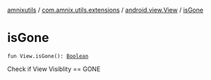 [amnixutils](../../index.md) / [com.amnix.utils.extensions](../index.md) / [android.view.View](index.md) / [isGone](./is-gone.md)

# isGone

`fun View.isGone(): `[`Boolean`](https://kotlinlang.org/api/latest/jvm/stdlib/kotlin/-boolean/index.html)

Check if View Visiblity == GONE


